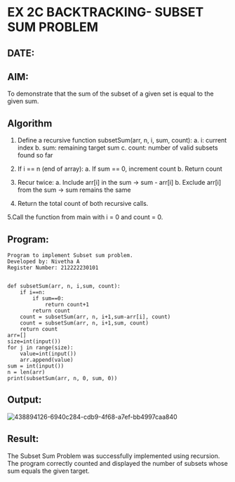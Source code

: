 # EX 2C BACKTRACKING- SUBSET SUM PROBLEM
## DATE:
## AIM:
To demonstrate that the sum of the subset of a given set is equal to the given sum.


## Algorithm
1. Define a recursive function subsetSum(arr, n, i, sum, count):
   a. i: current index
   b. sum: remaining target sum
   c. count: number of valid subsets found so far


2. If i == n (end of array):
   a. If sum == 0, increment count
   b. Return count

3. Recur twice:
  a. Include arr[i] in the sum → sum - arr[i]
  b. Exclude arr[i] from the sum → sum remains the same

 4. Return the total count of both recursive calls.

 5.Call the function from main with i = 0 and count = 0. 
   

## Program:
```
Program to implement Subset sum problem.
Developed by: Nivetha A
Register Number: 212222230101 

```
```

def subsetSum(arr, n, i,sum, count):
    if i==n:
        if sum==0:
            return count+1
        return count
    count = subsetSum(arr, n, i+1,sum-arr[i], count)
    count = subsetSum(arr, n, i+1,sum, count)
    return count
arr=[]
size=int(input())
for j in range(size):
    value=int(input())
    arr.append(value)
sum = int(input())
n = len(arr)
print(subsetSum(arr, n, 0, sum, 0))
```

## Output:
![438894126-6940c284-cdb9-4f68-a7ef-bb4997caa840](https://github.com/user-attachments/assets/8aacbc72-8de2-4b57-a52b-07ce398eb94e)



## Result:
The Subset Sum Problem was successfully implemented using recursion. The program correctly counted and displayed the number of subsets whose sum equals the given target.
